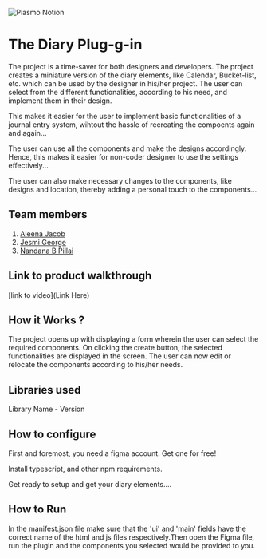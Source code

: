 ![Plasmo Notion](https://github.com/TH-Activities/saturday-hack-night-template/assets/64391274/85d3fbb8-aed6-4751-b051-4539df392f1a)


# The Diary Plug-g-in
The project is a time-saver for both designers and developers. The project creates a miniature version of the diary elements, like Calendar, Bucket-list, etc. which can be used by the designer in his/her project. The user can select from the different functionalities, according to his need, and implement them in their design. 

This makes it easier for the user to implement basic functionalities of a journal entry system, wihtout the hassle of recreating the compoents again and again...

The user can use all the components and make the designs accordingly. Hence, this makes it easier for non-coder designer to use the settings effectively...

The user can also make necessary changes to the components, like designs and location, thereby adding a personal touch to the components...
## Team members
1. [Aleena Jacob](https://github.com/aleenajacob03)
2. [Jesmi George](https://github.com/jesmigeorge)
3. [Nandana B Pillai](https://github.com/Nandanabpillai)
## Link to product walkthrough
[link to video](Link Here)
## How it Works ?
The project opens up with displaying a form wherein the user can select the required components. On clicking the create button, the selected functionalities are displayed in the screen. The user can now edit or relocate the components according to his/her needs.
## Libraries used
Library Name - Version
## How to configure
First and foremost, you need a figma account. Get one for free!

Install typescript, and other npm requirements. 

Get ready to setup and get your diary elements....
## How to Run
In the manifest.json file make sure that the 'ui' and 'main' fields have the correct name of the html and js files respectively.Then open the Figma file, run the plugin and the components you selected would be provided to you.
